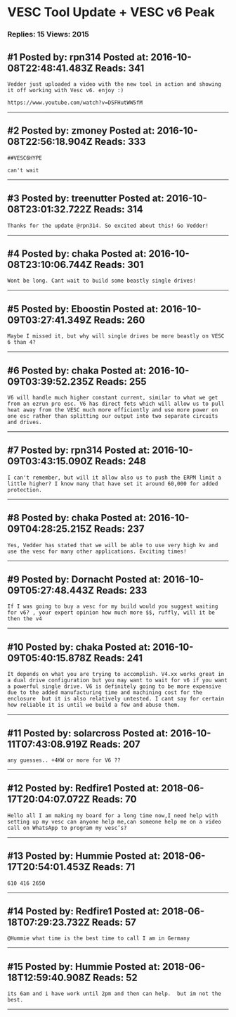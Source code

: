 # VESC Tool Update + VESC v6 Peak

### Replies: 15 Views: 2015

## \#1 Posted by: rpn314 Posted at: 2016-10-08T22:48:41.483Z Reads: 341

```
Vedder just uploaded a video with the new tool in action and showing it off working with Vesc v6. enjoy :)

https://www.youtube.com/watch?v=DSFHutWW5fM
```

---
## \#2 Posted by: zmoney Posted at: 2016-10-08T22:56:18.904Z Reads: 333

```
##VESC6HYPE 

can't wait
```

---
## \#3 Posted by: treenutter Posted at: 2016-10-08T23:01:32.722Z Reads: 314

```
Thanks for the update @rpn314. So excited about this! Go Vedder!
```

---
## \#4 Posted by: chaka Posted at: 2016-10-08T23:10:06.744Z Reads: 301

```
Wont be long. Cant wait to build some beastly single drives!
```

---
## \#5 Posted by: Eboostin Posted at: 2016-10-09T03:27:41.349Z Reads: 260

```
Maybe I missed it, but why will single drives be more beastly on VESC 6 than 4?
```

---
## \#6 Posted by: chaka Posted at: 2016-10-09T03:39:52.235Z Reads: 255

```
V6 will handle much higher constant current, similar to what we get from an ezrun pro esc. V6 has direct fets which will allow us to pull heat away from the VESC much more efficiently and use more power on one esc rather than splitting our output into two separate circuits and drives.
```

---
## \#7 Posted by: rpn314 Posted at: 2016-10-09T03:43:15.090Z Reads: 248

```
I can't remember, but will it allow also us to push the ERPM limit a little higher? I know many that have set it around 60,000 for added protection.
```

---
## \#8 Posted by: chaka Posted at: 2016-10-09T04:28:25.215Z Reads: 237

```
Yes, Vedder has stated that we will be able to use very high kv and use the vesc for many other applications. Exciting times!
```

---
## \#9 Posted by: Dornacht Posted at: 2016-10-09T05:27:48.443Z Reads: 233

```
If I was going to buy a vesc for my build would you suggest waiting for v6? , your expert opinion how much more $$, ruffly, will it be then the v4
```

---
## \#10 Posted by: chaka Posted at: 2016-10-09T05:40:15.878Z Reads: 241

```
It depends on what you are trying to accomplish. V4.xx works great in a dual drive configuration but you may want to wait for v6 if you want a powerful single drive. V6 is definitely going to be more expensive due to the added manufacturing time and machining cost for the enclosure  but it is also relatively untested. I cant say for certain how reliable it is until we build a few and abuse them.
```

---
## \#11 Posted by: solarcross Posted at: 2016-10-11T07:43:08.919Z Reads: 207

```
any guesses.. +4KW or more for V6 ??
```

---
## \#12 Posted by: Redfire1 Posted at: 2018-06-17T20:04:07.072Z Reads: 70

```
Hello all I am making my board for a long time now,I need help with setting up my vesc can anyone help me,can someone help me on a video call on WhatsApp to program my vesc’s?
```

---
## \#13 Posted by: Hummie Posted at: 2018-06-17T20:54:01.453Z Reads: 71

```
610 416 2650
```

---
## \#14 Posted by: Redfire1 Posted at: 2018-06-18T07:29:23.732Z Reads: 57

```
@Hummie what time is the best time to call I am in Germany
```

---
## \#15 Posted by: Hummie Posted at: 2018-06-18T12:59:40.908Z Reads: 52

```
its 6am and i have work until 2pm and then can help.  but im not the best.
```

---
